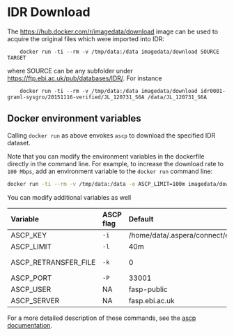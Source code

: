 IDR Download
============

The https://hub.docker.com/r/imagedata/download image can be used to acquire
the original files which were imported into IDR:

        docker run -ti --rm -v /tmp/data:/data imagedata/download SOURCE TARGET

where SOURCE can be any subfolder under https://ftp.ebi.ac.uk/pub/databases/IDR/. For instance

        docker run -ti --rm -v /tmp/data:/data imagedata/download idr0001-graml-sysgro/20151116-verified/JL_120731_S6A /data/JL_120731_S6A

## Docker environment variables

Calling `docker run` as above envokes `ascp` to download the specified IDR dataset.

Note that you can modify the environment variables in the dockerfile directly in the command line.
For example, to increase the download rate to `100 Mbps`, add an environment variable to the `docker run` command line:

```bash
docker run -ti --rm -v /tmp/data:/data -e ASCP_LIMIT=100m imagedata/download idr0001-graml-sysgro/20151116-verified/JL_120731_S6A /data/JL_120731_S6A
```

You can modify additional variables as well

| Variable | ASCP flag | Default | Description |
| :------- | :-------- | :------ | :---------- |
| ASCP_KEY | `-i` | /home/data/.aspera/connect/etc/asperaweb_id_dsa.openssh | private_key_file |
| ASCP_LIMIT | `-l` | 40m | max_rate |
| ASCP_RETRANSFER_FILE | `-k` | 0 | Transfer file overwrite |
| ASCP_PORT | `-P` | 33001 | ssh-port|
| ASCP_USER | NA | fasp-public | user |
| ASCP_SERVER | NA | fasp.ebi.ac.uk | host |

For a more detailed description of these commands, see the [ascp documentation](https://www.ibm.com/docs/en/aci/3.9.2?topic=ascp-command-reference).
